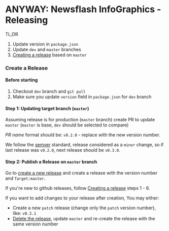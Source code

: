# ANYWAY: Newsflash InfoGraphics - Releasing

TL;DR

1. Update version in `package.json`
2. Update `dev` and `master` branches
3. [Creating a release](https://help.github.com/en/github/administering-a-repository/managing-releases-in-a-repository#creating-a-release) based on `master`

### Create a Release

#### Before starting

1. Checkout `dev` branch and `git pull`
1. Make sure you update `version` field in `package.json` for `dev` branch

#### Step 1: Updating target branch (`master`)

Assuming release is for production (`master` branch)
create PR to update `master` (`master` is base, `dev` should be selected to compare)

_PR name_ format should be: `v0.2.0` - replace with the new version number.

We follow the [semver](https://semver.org/) standard, release considered as a `minor` change,
so if last release was `v0.2.0`, next release should be `v0.3.0`.

#### Step 2: Publish a Release on `master` branch

Go to [create a new release](https://github.com/data-for-change/anyway-newsflash-infographics/releases/new) and create a release with the version number and `Target:master`.

If you're new to github releases, follow [Creating a release](https://help.github.com/en/github/administering-a-repository/managing-releases-in-a-repository#creating-a-release) steps 1 - 6.

If you want to add changes to your release after creation, You may either:

- Create a new `patch` release (change only the `patch` version number), like: `v0.3.1`
- [Delete the release](https://help.github.com/en/github/administering-a-repository/managing-releases-in-a-repository#deleting-a-release), update `master` and re-create the release with the same version number
